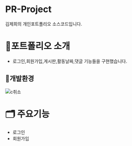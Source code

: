 # PR-Project

김제희의 개인포트폴리오 소스코드입니다.

# 📁포트폴리오 소개
* 로그인,회원가입,게시판,활동날짜,댓글 기능들을 구현했습니다.


## 🎈개발환경
![c취소](https://github.com/Kim-Jae-He/PR-Project/assets/135501169/95290dc5-f6f7-4c16-988f-f16afc9887f0)


# 🗂️ 주요기능
* 로그인
* 회원가입








